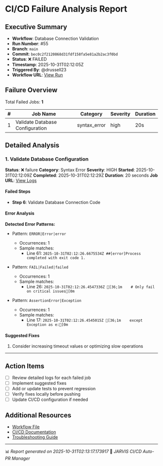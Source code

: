 # CI/CD Failure Analysis Report

## Executive Summary

- **Workflow**: Database Connection Validation
- **Run Number**: #55
- **Branch**: `main`
- **Commit**: `bec0c2f2120868d31fdf158fa5e81a2b2ac3f0bd`
- **Status**: ❌ FAILED
- **Timestamp**: 2025-10-31T02:12:05Z
- **Triggered By**: @drussell23
- **Workflow URL**: [View Run](https://github.com/drussell23/JARVIS-AI/actions/runs/18960583332)

## Failure Overview

Total Failed Jobs: **1**

| # | Job Name | Category | Severity | Duration |
|---|----------|----------|----------|----------|
| 1 | Validate Database Configuration | syntax_error | high | 20s |

## Detailed Analysis

### 1. Validate Database Configuration

**Status**: ❌ failure
**Category**: Syntax Error
**Severity**: HIGH
**Started**: 2025-10-31T02:12:09Z
**Completed**: 2025-10-31T02:12:29Z
**Duration**: 20 seconds
**Job URL**: [View Logs](https://github.com/drussell23/JARVIS-AI/actions/runs/18960583332/job/54146796399)

#### Failed Steps

- **Step 6**: Validate Database Connection Code

#### Error Analysis

**Detected Error Patterns:**

- Pattern: `ERROR|Error|error`
  - Occurrences: 1
  - Sample matches:
    - Line 61: `2025-10-31T02:12:26.6675534Z ##[error]Process completed with exit code 1.`

- Pattern: `FAIL|Failed|failed`
  - Occurrences: 1
  - Sample matches:
    - Line 26: `2025-10-31T02:12:26.4547336Z [36;1m    # Only fail on critical issues[0m`

- Pattern: `AssertionError|Exception`
  - Occurrences: 1
  - Sample matches:
    - Line 17: `2025-10-31T02:12:26.4545015Z [36;1m    except Exception as e:[0m`

#### Suggested Fixes

1. Consider increasing timeout values or optimizing slow operations

---

## Action Items

- [ ] Review detailed logs for each failed job
- [ ] Implement suggested fixes
- [ ] Add or update tests to prevent regression
- [ ] Verify fixes locally before pushing
- [ ] Update CI/CD configuration if needed

## Additional Resources

- [Workflow File](.github/workflows/)
- [CI/CD Documentation](../../docs/ci-cd/)
- [Troubleshooting Guide](../../docs/troubleshooting/)

---

📊 *Report generated on 2025-10-31T02:13:17.173917*
🤖 *JARVIS CI/CD Auto-PR Manager*
